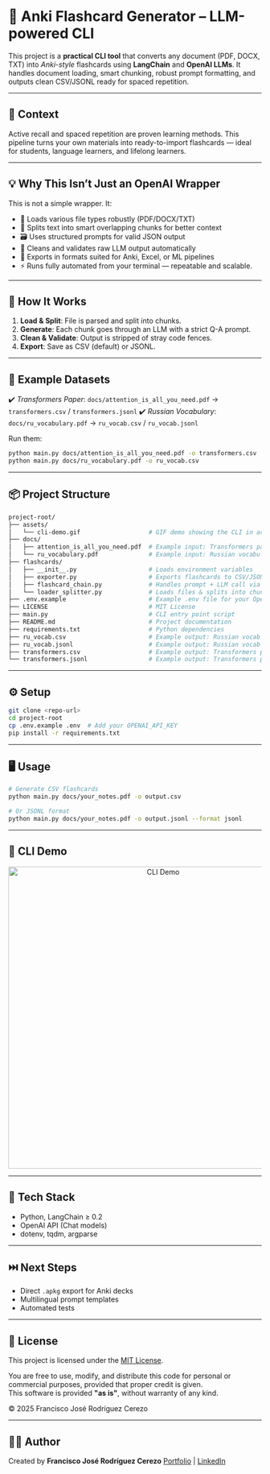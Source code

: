 # 🧠 Anki Flashcard Generator – LLM-powered CLI

This project is a **practical CLI tool** that converts any document (PDF, DOCX, TXT) into *Anki-style* flashcards using **LangChain** and **OpenAI LLMs**. It handles document loading, smart chunking, robust prompt formatting, and outputs clean CSV/JSONL ready for spaced repetition.

---

## 🧭 Context

Active recall and spaced repetition are proven learning methods. This pipeline turns your own materials into ready-to-import flashcards — ideal for students, language learners, and lifelong learners.

---

## 💡 Why This Isn’t Just an OpenAI Wrapper

This is not a simple wrapper. It:

- 📄 Loads various file types robustly (PDF/DOCX/TXT)
- 🔀 Splits text into smart overlapping chunks for better context
- 🗃️ Uses structured prompts for valid JSON output
- 🧹 Cleans and validates raw LLM output automatically
- 💾 Exports in formats suited for Anki, Excel, or ML pipelines
- ⚡ Runs fully automated from your terminal — repeatable and scalable.

---

## 🚀 How It Works

1. **Load & Split**: File is parsed and split into chunks.
2. **Generate**: Each chunk goes through an LLM with a strict Q-A prompt.
3. **Clean & Validate**: Output is stripped of stray code fences.
4. **Export**: Save as CSV (default) or JSONL.

---

## 📄 Example Datasets

✔️ *Transformers Paper*: `docs/attention_is_all_you_need.pdf` → `transformers.csv` / `transformers.jsonl`
✔️ *Russian Vocabulary*: `docs/ru_vocabulary.pdf` → `ru_vocab.csv` / `ru_vocab.jsonl`

Run them:

```bash
python main.py docs/attention_is_all_you_need.pdf -o transformers.csv
python main.py docs/ru_vocabulary.pdf -o ru_vocab.csv
```

---

## 📦 Project Structure

```bash
project-root/
├── assets/                 
│   └── cli-demo.gif                   # GIF demo showing the CLI in action (you can see it below)
├── docs/                        
│   ├── attention_is_all_you_need.pdf  # Example input: Transformers paper
│   └── ru_vocabulary.pdf              # Example input: Russian vocabulary
├── flashcards/                  
│   ├── __init__.py                    # Loads environment variables
│   ├── exporter.py                    # Exports flashcards to CSV/JSONL
│   ├── flashcard_chain.py             # Handles prompt + LLM call via LangChain
│   └── loader_splitter.py             # Loads files & splits into chunks
├── .env.example                       # Example .env file for your OpenAI key
├── LICENSE                            # MIT License
├── main.py                            # CLI entry point script
├── README.md                          # Project documentation
├── requirements.txt                   # Python dependencies
├── ru_vocab.csv                       # Example output: Russian vocab (CSV)
├── ru_vocab.jsonl                     # Example output: Russian vocab (JSONL)
├── transformers.csv                   # Example output: Transformers paper (CSV)
└── transformers.jsonl                 # Example output: Transformers paper (JSONL)
```

---

## ⚙️ Setup

```bash
git clone <repo-url>
cd project-root
cp .env.example .env  # Add your OPENAI_API_KEY
pip install -r requirements.txt
```

---

## 🖥️ Usage

```bash
# Generate CSV flashcards
python main.py docs/your_notes.pdf -o output.csv

# Or JSONL format
python main.py docs/your_notes.pdf -o output.jsonl --format jsonl
```

---

## 🎥 CLI Demo

<div align="center">
  <img src="assets/cli-demo.gif" alt="CLI Demo" width="600"/>
</div>

---

## 🧰 Tech Stack

- Python, LangChain ≥ 0.2
- OpenAI API (Chat models)
- dotenv, tqdm, argparse

---

## ⏭️ Next Steps

- Direct `.apkg` export for Anki decks
- Multilingual prompt templates
- Automated tests

---

## 📝 License

This project is licensed under the [MIT License](LICENSE).

You are free to use, modify, and distribute this code for personal or commercial purposes, provided that proper credit is given.  
This software is provided **"as is"**, without warranty of any kind.

© 2025 Francisco José Rodríguez Cerezo

---

## 👨‍💻 Author

Created by **Francisco José Rodríguez Cerezo**
[Portfolio](https://franrguezcer.github.io/portfolio/) | [LinkedIn](https://linkedin.com/in/franciscojoserodriguezcerezo)
